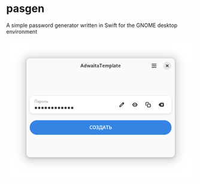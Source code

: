 # pasgen
A simple password generator written in Swift for the GNOME desktop environment

![screenshot.png](/screenshot.png)
